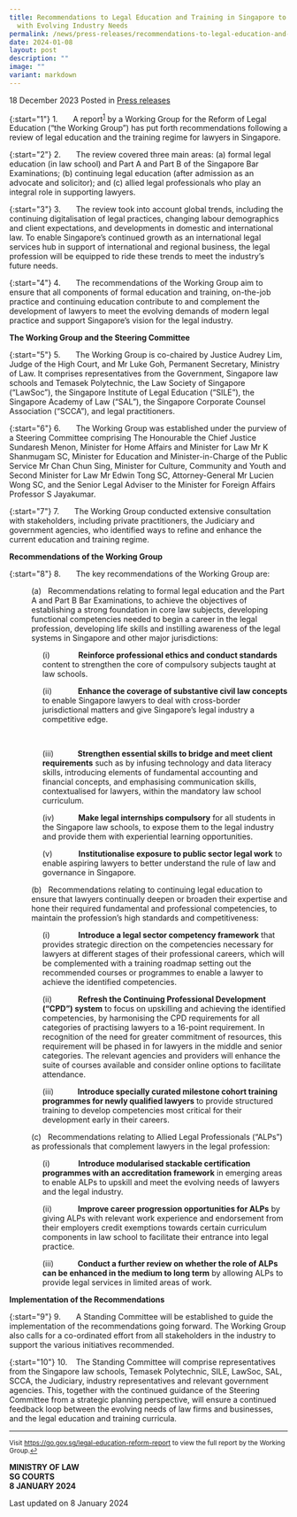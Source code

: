 ```yaml
---
title: Recommendations to Legal Education and Training in Singapore to Keep Pace
  with Evolving Industry Needs
permalink: /news/press-releases/recommendations-to-legal-education-and-training/
date: 2024-01-08
layout: post
description: ""
image: ""
variant: markdown
---
```

18 December 2023 Posted in [Press releases](/news/press-releases)

{:start="1"}
1.&nbsp;&nbsp;&nbsp;&nbsp;&nbsp;&nbsp; A report<sup><a id="ref1" href="#fn1">1</a></sup> by a Working Group for the Reform of Legal Education (“the Working Group”) has put forth recommendations following a review of legal education and the training regime for lawyers in Singapore.

{:start="2"}
2.&nbsp;&nbsp;&nbsp;&nbsp;&nbsp;&nbsp; The review covered three main areas: (a) formal legal education (in law school) and Part A and Part B of the Singapore Bar Examinations; (b) continuing legal education (after admission as an advocate and solicitor); and (c) allied legal professionals who play an integral role in supporting lawyers.

{:start="3"}
3.&nbsp;&nbsp;&nbsp;&nbsp;&nbsp;&nbsp; The review took into account global trends, including the continuing digitalisation of legal practices, changing labour demographics and client expectations, and developments in domestic and international law. To enable Singapore’s continued growth as an international legal services hub in support of international and regional business, the legal profession will be equipped to ride these trends to meet the industry’s future needs.

{:start="4"}
4.&nbsp;&nbsp;&nbsp;&nbsp;&nbsp;&nbsp; The recommendations of the Working Group aim to ensure that all components of formal education and training, on-the-job practice and continuing education contribute to and complement the development of lawyers to meet the evolving demands of modern legal practice and support Singapore’s vision for the legal industry.

**The Working Group and the Steering Committee**

{:start="5"}
5.&nbsp;&nbsp;&nbsp;&nbsp;&nbsp;&nbsp; The Working Group is co-chaired by Justice Audrey Lim, Judge of the High Court, and Mr Luke Goh, Permanent Secretary, Ministry of Law. It comprises representatives from the Government, Singapore law schools and Temasek Polytechnic, the Law Society of Singapore (“LawSoc”), the Singapore Institute of Legal Education (“SILE”), the Singapore Academy of Law (“SAL”), the Singapore Corporate Counsel Association (“SCCA”), and legal practitioners.

{:start="6"}
6.&nbsp;&nbsp;&nbsp;&nbsp;&nbsp;&nbsp; The Working Group was established under the purview of a Steering Committee comprising The Honourable the Chief Justice Sundaresh Menon, Minister for Home Affairs and Minister for Law Mr K Shanmugam SC, Minister for Education and Minister-in-Charge of the Public Service Mr Chan Chun Sing, Minister for Culture, Community and Youth and Second Minister for Law Mr Edwin Tong SC, Attorney-General Mr Lucien Wong SC, and the Senior Legal Adviser to the Minister for Foreign Affairs Professor S Jayakumar.

{:start="7"}
7.&nbsp;&nbsp;&nbsp;&nbsp;&nbsp;&nbsp; The Working Group conducted extensive consultation with stakeholders, including private practitioners, the Judiciary and government agencies, who identified ways to refine and enhance the current education and training regime.

**Recommendations of the Working Group**

{:start="8"}
8.&nbsp;&nbsp;&nbsp;&nbsp;&nbsp;&nbsp; The key recommendations of the Working Group are:

<p style="margin-left: 40px">
(a)&nbsp;&nbsp; Recommendations relating to formal legal education and the Part A and Part B Bar Examinations, to achieve the objectives of establishing a strong foundation in core law subjects, developing functional competencies needed to begin a career in the legal profession, developing life skills and instilling awareness of the legal systems in Singapore and other major jurisdictions:</p>

<p style="margin-left: 60px">
(i)&nbsp;&nbsp;&nbsp;&nbsp;&nbsp;&nbsp;&nbsp;&nbsp;&nbsp;&nbsp;&nbsp;&nbsp; <b>Reinforce professional ethics and conduct standards</b> content to strengthen the core of compulsory subjects taught at law schools.</p>

<p style="margin-left: 60px">
(ii)&nbsp;&nbsp;&nbsp;&nbsp;&nbsp;&nbsp;&nbsp;&nbsp;&nbsp;&nbsp;&nbsp; <b>Enhance the coverage of substantive civil law concepts</b> to enable Singapore lawyers to deal with cross-border jurisdictional matters and give Singapore’s legal industry a competitive edge.</p> &nbsp;

<p style="margin-left: 60px">
(iii)&nbsp;&nbsp;&nbsp;&nbsp;&nbsp;&nbsp;&nbsp;&nbsp;&nbsp;&nbsp; <b>Strengthen essential skills to bridge and meet client requirements</b> such as by infusing technology and data literacy skills, introducing elements of fundamental accounting and financial concepts, and emphasising communication skills, contextualised for lawyers, within the mandatory law school curriculum.</p>

<p style="margin-left: 60px">
(iv)&nbsp;&nbsp;&nbsp;&nbsp;&nbsp;&nbsp;&nbsp;&nbsp;&nbsp;&nbsp; <b>Make legal internships compulsory</b> for all students in the Singapore law schools, to expose them to the legal industry and provide them with experiential learning opportunities.</p>

<p style="margin-left: 60px">
(v)&nbsp;&nbsp;&nbsp;&nbsp;&nbsp;&nbsp;&nbsp;&nbsp;&nbsp;&nbsp;&nbsp; <b>Institutionalise exposure to public sector legal work</b> to enable aspiring lawyers to better understand the rule of law and governance in Singapore.</p>

<p style="margin-left: 40px">
(b)&nbsp;&nbsp; Recommendations relating to continuing legal education to ensure that lawyers continually deepen or broaden their expertise and hone their required fundamental and professional competencies, to maintain the profession’s high standards and competitiveness:</p>

<p style="margin-left: 60px">
(i)&nbsp;&nbsp;&nbsp;&nbsp;&nbsp;&nbsp;&nbsp;&nbsp;&nbsp;&nbsp;&nbsp;&nbsp; <b>Introduce a legal sector competency framework</b> that provides strategic direction on the competencies necessary for lawyers at different stages of their professional careers, which will be complemented with a training roadmap setting out the recommended courses or programmes to enable a lawyer to achieve the identified competencies.</p>

<p style="margin-left: 60px">
(ii)&nbsp;&nbsp;&nbsp;&nbsp;&nbsp;&nbsp;&nbsp;&nbsp;&nbsp;&nbsp;&nbsp; <b>Refresh the Continuing Professional Development (“CPD”) system</b> to focus on upskilling and achieving the identified competencies, by harmonising the CPD requirements for all categories of practising lawyers to a 16-point requirement. In recognition of the need for greater commitment of resources, this requirement will be phased in for lawyers in the middle and senior categories. The relevant agencies and providers will enhance the suite of courses available and consider online options to facilitate attendance.</p>

<p style="margin-left: 60px">
(iii)&nbsp;&nbsp;&nbsp;&nbsp;&nbsp;&nbsp;&nbsp;&nbsp;&nbsp;&nbsp; <b>Introduce specially curated milestone cohort training programmes for newly qualified lawyers</b> to provide structured training to develop competencies most critical for their development early in their careers.</p>

<p style="margin-left: 40px">
(c)&nbsp;&nbsp; Recommendations relating to Allied Legal Professionals (“ALPs”) as professionals that complement lawyers in the legal profession:</p>

<p style="margin-left: 60px">
(i)&nbsp;&nbsp;&nbsp;&nbsp;&nbsp;&nbsp;&nbsp;&nbsp;&nbsp;&nbsp;&nbsp;&nbsp; <b>Introduce modularised stackable certification programmes with an accreditation framework</b> in emerging areas to enable ALPs to upskill and meet the evolving needs of lawyers and the legal industry.</p>

<p style="margin-left: 60px">
(ii)&nbsp;&nbsp;&nbsp;&nbsp;&nbsp;&nbsp;&nbsp;&nbsp;&nbsp;&nbsp;&nbsp; <b>Improve career progression opportunities for ALPs</b> by giving ALPs with relevant work experience and endorsement from their employers credit exemptions towards certain curriculum components in law school to facilitate their entrance into legal practice.</p>

<p style="margin-left: 60px">
(iii)&nbsp;&nbsp;&nbsp;&nbsp;&nbsp;&nbsp;&nbsp;&nbsp;&nbsp;&nbsp; <b>Conduct a further review on whether the role of ALPs can be enhanced in the medium to long term</b> by allowing ALPs to provide legal services in limited areas of work.</p>

**Implementation of the Recommendations**

{:start="9"}
9.&nbsp;&nbsp;&nbsp;&nbsp;&nbsp;&nbsp; A Standing Committee will be established to guide the implementation of the recommendations going forward. The Working Group also calls for a co-ordinated effort from all stakeholders in the industry to support the various initiatives recommended.

{:start="10"}
10.&nbsp;&nbsp;&nbsp; The Standing Committee will comprise representatives from the Singapore law schools, Temasek Polytechnic, SILE, LawSoc, SAL, SCCA, the Judiciary, industry representatives and relevant government agencies. This, together with the continued guidance of the Steering Committee from a strategic planning perspective, will ensure a continued feedback loop between the evolving needs of law firms and businesses, and the legal education and training curricula.


* * *

<p><sup id="fn1">Visit <a target="new" href="https://www.mlaw.gov.sg/files/news/press-releases/legal-education-reform-report.pdf">https://go.gov.sg/legal-education-reform-report</a> to view the full report by the Working Group.<a href="#ref1" title="Jump back to footnote 1 in the text.">↩</a></sup></p>
    

**MINISTRY OF LAW**  
**SG COURTS**  
**8 JANUARY 2024**

Last updated on 8 January 2024</b>
